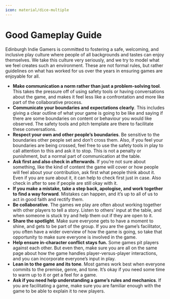```yaml
---
icon: material/dice-multiple
---
```


# Good Gameplay Guide

Edinburgh Indie Gamers is committed to fostering a safe, welcoming, and inclusive play culture where people of all backgrounds and tastes can enjoy themselves. We take this culture very seriously, and we try to model what we feel creates such an environment. These are not formal rules, but rather guidelines on what has worked for us over the years in ensuring games are enjoyable for all.

- **Make communication a norm rather than just a problem-solving tool**.
  This takes the pressure off of using safety tools or having conversations about the game, and makes it feel less like a confrontation and more like part of the collaborative process.
- **Communicate your boundaries and expectations clearly**.
  This includes giving a clear outline of what your game is going to be like and saying if there are some boundaries on content or behaviour you would like observed.
  The safety tools and pitch template are there to facilitate these conversations.
- **Respect your own and other people’s boundaries**.
  Be sensitive to the boundaries other people set and don’t cross them.
  Also, if you feel your boundaries are being crossed, feel free to use the safety tools in play to call attention to this and ask it to stop.
  This is not a penalty or punishment, but a normal part of communication at the table.
- **Ask first and also check in afterwards**.
  If you’re not sure about something, like the kind of content the game will cover or how people will feel about your contribution, ask first what people think about it.
  Even if you are sure about it, it can help to check first just in case.
  Also check in after to see if people are still okay with it.
- **If you make a mistake, take a step back, apologise, and work together to find a way forward**.
  Mistakes can happen, and it’s up to all of us to act in good faith and rectify them.
- **Be collaborative**.
  The games we play are often about working together with other players to tell a story.
  Listen to others’ input at the table, and when someone is stuck try and help them out if they are open to it.
- **Share the spotlight**.
  Make sure everyone gets to have a moment to shine, and gets to be part of the group.
  If you are the game’s facilitator, you often have a wider overview of how the game is going, so take that opportunity to make sure everyone is involved in the game.
- **Help ensure in-character conflict stays fun.**
  Some games pit players against each other.
  But even then, make sure you are all on the same page about how the game handles player-versus-player interactions, and you can incorporate everyone’s input in play.
- **Lean in to the game and its tone**.
  Most games work best when everyone commits to the premise, genre, and tone.
  It’s okay if you need some time to warm up to it or get a feel for a game.
- **Ask if you need help understanding a game’s rules and mechanics**.
  If you are facilitating a game, make sure you are familiar enough with the game to be able to explain it to new players.
